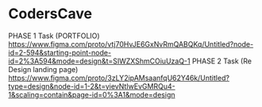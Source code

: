 # CodersCave
PHASE 1 Task (PORTFOLIO)
https://www.figma.com/proto/vtj70HvJE6GxNvRmQABQKq/Untitled?node-id=2-594&starting-point-node-id=2%3A594&mode=design&t=SIWZXShmCOiuUzaQ-1
PHASE 2 Task (Re Design landing page)
https://www.figma.com/proto/3zLY2ipAMsaanfqU62Y46k/Untitled?type=design&node-id=1-2&t=yievNtIwEvGMRQu4-1&scaling=contain&page-id=0%3A1&mode=design

